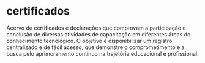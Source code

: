 # certificados
Acervo de certificados e declarações que comprovam a participação e conclusão de diversas atividades de capacitação em diferentes áreas do conhecimento tecnológico. O objetivo é disponibilizar um registro centralizado e de fácil acesso, que demonstre o comprometimento e a busca pelo aprimoramento contínuo na trajetória educacional e profissional.
